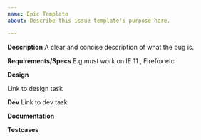 ```yaml
---
name: Epic Template
about: Describe this issue template's purpose here.

---
```


**Description**
A clear and concise description of what the bug is.

**Requirements/Specs**
E.g must work on IE 11 , Firefox etc


**Design**

Link to design task 

**Dev**
Link to dev task 

**Documentation**

**Testcases**
